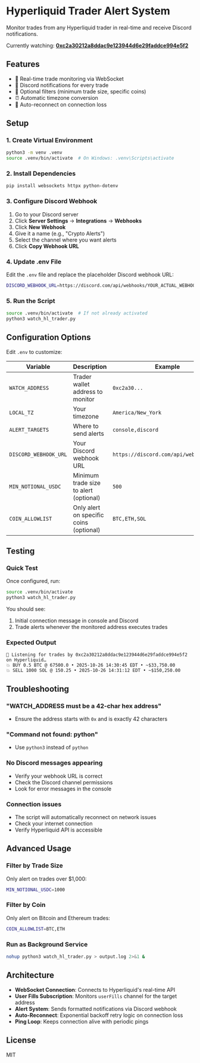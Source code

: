# Hyperliquid Trader Alert System

Monitor trades from any Hyperliquid trader in real-time and receive Discord notifications.

Currently watching: **[0xc2a30212a8ddac9e123944d6e29faddce994e5f2](https://hyperdash.info/trader/0xc2a30212a8ddac9e123944d6e29faddce994e5f2)**

## Features

- 🔔 Real-time trade monitoring via WebSocket
- 💬 Discord notifications for every trade
- 🎯 Optional filters (minimum trade size, specific coins)
- ⏰ Automatic timezone conversion
- 🔄 Auto-reconnect on connection loss

## Setup

### 1. Create Virtual Environment

```bash
python3 -m venv .venv
source .venv/bin/activate  # On Windows: .venv\Scripts\activate
```

### 2. Install Dependencies

```bash
pip install websockets httpx python-dotenv
```

### 3. Configure Discord Webhook

1. Go to your Discord server
2. Click **Server Settings** → **Integrations** → **Webhooks**
3. Click **New Webhook**
4. Give it a name (e.g., "Crypto Alerts")
5. Select the channel where you want alerts
6. Click **Copy Webhook URL**

### 4. Update .env File

Edit the `.env` file and replace the placeholder Discord webhook URL:

```bash
DISCORD_WEBHOOK_URL=https://discord.com/api/webhooks/YOUR_ACTUAL_WEBHOOK_URL
```

### 5. Run the Script

```bash
source .venv/bin/activate  # If not already activated
python3 watch_hl_trader.py
```

## Configuration Options

Edit `.env` to customize:

| Variable | Description | Example |
|----------|-------------|---------|
| `WATCH_ADDRESS` | Trader wallet address to monitor | `0xc2a30...` |
| `LOCAL_TZ` | Your timezone | `America/New_York` |
| `ALERT_TARGETS` | Where to send alerts | `console,discord` |
| `DISCORD_WEBHOOK_URL` | Your Discord webhook URL | `https://discord.com/api/webhooks/...` |
| `MIN_NOTIONAL_USDC` | Minimum trade size to alert (optional) | `500` |
| `COIN_ALLOWLIST` | Only alert on specific coins (optional) | `BTC,ETH,SOL` |

## Testing

### Quick Test

Once configured, run:

```bash
source .venv/bin/activate
python3 watch_hl_trader.py
```

You should see:
1. Initial connection message in console and Discord
2. Trade alerts whenever the monitored address executes trades

### Expected Output

```
🔔 Listening for trades by 0xc2a30212a8ddac9e123944d6e29faddce994e5f2 on Hyperliquid…
💥 BUY 0.5 BTC @ 67500.0 • 2025-10-26 14:30:45 EDT • ~$33,750.00
💥 SELL 1000 SOL @ 150.25 • 2025-10-26 14:31:12 EDT • ~$150,250.00
```

## Troubleshooting

### "WATCH_ADDRESS must be a 42-char hex address"
- Ensure the address starts with `0x` and is exactly 42 characters

### "Command not found: python"
- Use `python3` instead of `python`

### No Discord messages appearing
- Verify your webhook URL is correct
- Check the Discord channel permissions
- Look for error messages in the console

### Connection issues
- The script will automatically reconnect on network issues
- Check your internet connection
- Verify Hyperliquid API is accessible

## Advanced Usage

### Filter by Trade Size

Only alert on trades over $1,000:

```bash
MIN_NOTIONAL_USDC=1000
```

### Filter by Coin

Only alert on Bitcoin and Ethereum trades:

```bash
COIN_ALLOWLIST=BTC,ETH
```

### Run as Background Service

```bash
nohup python3 watch_hl_trader.py > output.log 2>&1 &
```

## Architecture

- **WebSocket Connection**: Connects to Hyperliquid's real-time API
- **User Fills Subscription**: Monitors `userFills` channel for the target address
- **Alert System**: Sends formatted notifications via Discord webhook
- **Auto-Reconnect**: Exponential backoff retry logic on connection loss
- **Ping Loop**: Keeps connection alive with periodic pings

## License

MIT

